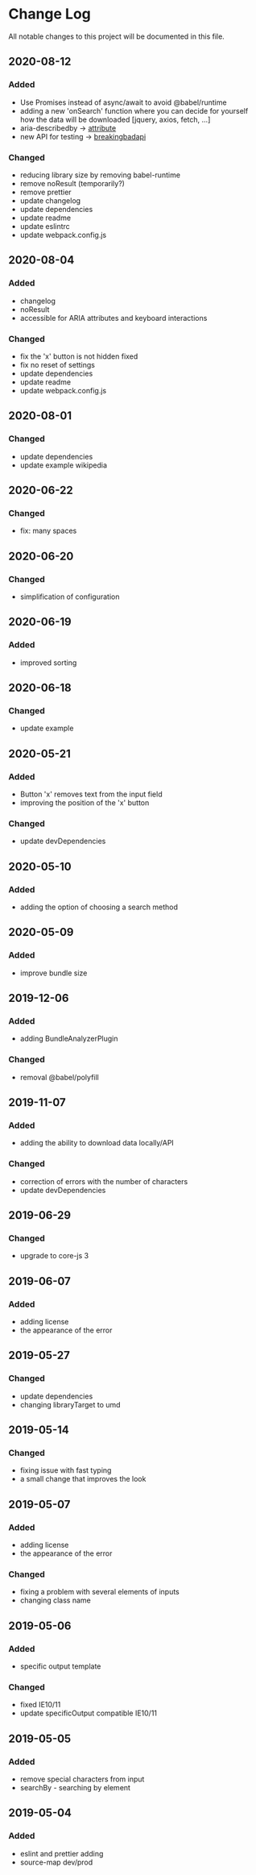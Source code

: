 # Change Log

All notable changes to this project will be documented in this file.

## 2020-08-12
### Added
- Use Promises instead of async/await to avoid @babel/runtime
- adding a new 'onSearch' function where you can decide for yourself how the data will be downloaded [jquery, axios, fetch, ...]
- aria-describedby -> [attribute](https://developer.mozilla.org/en-US/docs/Web/Accessibility/ARIA/ARIA_Techniques/Using_the_aria-describedby_attribute)
- new API for testing -> [breakingbadapi](https://breakingbadapi.com/documentation)

### Changed
- reducing library size by removing babel-runtime
- remove noResult (temporarily?)
- remove prettier
- update changelog
- update dependencies
- update readme
- update eslintrc
- update webpack.config.js

## 2020-08-04
### Added
- changelog
- noResult
- accessible for ARIA attributes and keyboard interactions

### Changed
- fix the 'x' button is not hidden fixed
- fix no reset of settings
- update dependencies
- update readme
- update webpack.config.js

## 2020-08-01
### Changed
- update dependencies
- update example wikipedia

## 2020-06-22
### Changed
- fix: many spaces

## 2020-06-20
### Changed
- simplification of configuration

## 2020-06-19
### Added
- improved sorting

## 2020-06-18
### Changed
- update example

## 2020-05-21
### Added
- Button 'x' removes text from the input field
- improving the position of the 'x' button

### Changed
- update devDependencies

## 2020-05-10
### Added
- adding the option of choosing a search method

## 2020-05-09
### Added
- improve bundle size

## 2019-12-06
### Added
- adding BundleAnalyzerPlugin

### Changed
- removal @babel/polyfill

## 2019-11-07
### Added
- adding the ability to download data locally/API

### Changed
- correction of errors with the number of characters
- update devDependencies

## 2019-06-29
### Changed
- upgrade to core-js 3

## 2019-06-07
### Added
- adding license
- the appearance of the error


## 2019-05-27
### Changed
- update dependencies
- changing libraryTarget to umd

## 2019-05-14
### Changed
- fixing issue with fast typing
- a small change that improves the look

## 2019-05-07
### Added
- adding license
- the appearance of the error

### Changed
- fixing a problem with several elements of inputs
- changing class name

## 2019-05-06
### Added
- specific output template

### Changed
- fixed IE10/11
- update specificOutput compatible IE10/11

## 2019-05-05
### Added
- remove special characters from input
- searchBy - searching by element

## 2019-05-04
### Added
- eslint and prettier adding
- source-map dev/prod